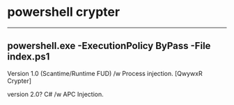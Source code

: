 # powershell crypter 
---------------------------------------
powershell.exe -ExecutionPolicy ByPass -File index.ps1
---------------------------------------
Version 1.0 (Scantime/Runtime FUD) /w Process injection. [QwywxR Crypter]

version 2.0? C# /w APC Injection.
